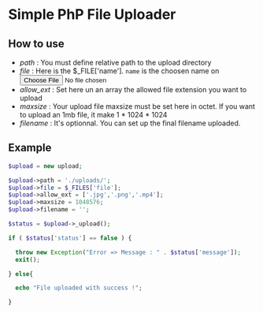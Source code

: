 # Simple PhP File Uploader


## How to use
* _path_ :
You must define relative path to the upload directory
* _file_ :
Here is the $_FILE['name']. `name` is the choosen name on <input type="file" name="my_custom_name" />
* _allow_ext_ :
Set here un an array the allowed file extension you want to upload
* _maxsize_ :
Your upload file maxsize must be set here in octet. If you want to upload an 1mb file, it make 1 * 1024 * 1024
* _filename_ :
It's optionnal. You can set up the final filename uploaded.




## Example

```php
$upload = new upload;

$upload->path = './uploads/';
$upload->file = $_FILES['file'];
$upload->allow_ext = ['.jpg','.png','.mp4'];
$upload->maxsize = 1048576;
$upload->filename = '';

$status = $upload->_upload();

if ( $status['status'] == false ) {

  throw new Exception("Error => Message : " . $status['message']);
  exit();

} else{

  echo "File uploaded with success !";

}

